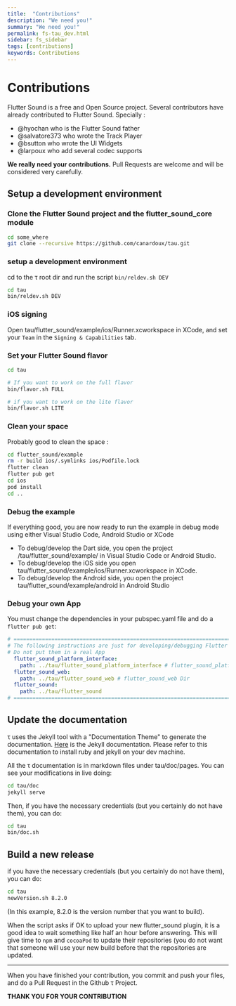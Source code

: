 ```yaml
---
title:  "Contributions"
description: "We need you!"
summary: "We need you!"
permalink: fs-tau_dev.html
sidebar: fs_sidebar
tags: [contributions]
keywords: Contributions
---
```


# Contributions

Flutter Sound is a free and Open Source project. Several contributors have already contributed to Flutter Sound. Specially :

- @hyochan who is the Flutter Sound father
- @salvatore373 who wrote the Track Player
- @bsutton who wrote the UI Widgets
- @larpoux who add several codec supports

**We really need your contributions.**
Pull Requests are welcome and will be considered very carefully.

## Setup a development environment

### Clone the Flutter Sound project and the flutter_sound_core module

```sh
cd some_where
git clone --recursive https://github.com/canardoux/tau.git
```

### setup a development environment

cd to the &tau; root dir and run the script `bin/reldev.sh DEV`

```sh
cd tau
bin/reldev.sh DEV
```

### iOS signing

Open tau/flutter_sound/example/ios/Runner.xcworkspace in XCode, and set your `Team` in the `Signing & Capabilities` tab.

### Set your Flutter Sound flavor

```sh
cd tau

# If you want to work on the full flavor
bin/flavor.sh FULL

# if you want to work on the lite flavor
bin/flavor.sh LITE
```


### Clean your space

Probably good to clean the space :

```sh
cd flutter_sound/example
rm -r build ios/.symlinks ios/Podfile.lock
flutter clean
flutter pub get
cd ios
pod install
cd ..
```

### Debug the example

If everything good, you are now ready to run the example in debug mode using either Visual Studio Code, Android Studio or XCode

- To debug/develop the Dart side, you open the project /tau/flutter_sound/example/ in Visual Studio Code or Android Studio.
- To debug/develop the iOS side you open tau/flutter_sound/example/ios/Runner.xcworkspace in XCode.
- To debug/develop the Android side, you open the project tau/flutter_sound/example/android in Android Studio

### Debug your own App

You must change the dependencies in your pubspec.yaml file and do a `flutter pub get`:

```yaml
# ============================================================================
# The following instructions are just for developing/debugging Flutter Sound
# Do not put them in a real App
  flutter_sound_platform_interface:
    path: ../tau/flutter_sound_platform_interface # flutter_sound_platform_interface Dir
  flutter_sound_web:
    path: ../tau/flutter_sound_web # flutter_sound_web Dir
  flutter_sound: 
    path: ../tau/flutter_sound
# ============================================================================
```

## Update the documentation

&tau; uses the Jekyll tool with a "Documentation Theme" to generate the documentation.
[Here](https://idratherbewriting.com/documentation-theme-jekyll/) is the Jekyll documentation.
Please refer to this documentation to install ruby and jekyll on your dev machine.

All the &tau; documentation is in markdown files under tau/doc/pages.
You can see your modifications in live doing:

```sh
cd tau/doc
jekyll serve
```

Then, if you have the necessary credentials (but you certainly do not have them), you can do:

```sh
cd tau
bin/doc.sh
```

## Build a new release

if you have the necessary credentials (but you certainly do not have them), you can do:

```sh
cd tau
newVersion.sh 8.2.0
```

(In this example, 8.2.0 is the version number that you want to build).

When the script asks if OK to upload your new flutter_sound plugin,
it is a good idea to wait something like half an hour before answering.
This will give time to `npm` and `cocoaPod` to update their repositories (you do not want that someone will use your new build before that the repositories are updated.

------------------

When you have finished your contribution, you commit and push your files, and do a Pull Request in the Github &tau; Project.

**THANK YOU FOR YOUR CONTRIBUTION**
